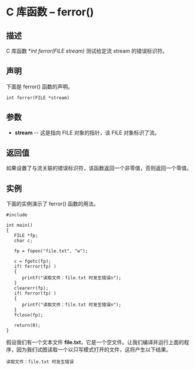 # C 库函数 – ferror()


## 描述

C 库函数 **int ferror(FILE *stream)** 测试给定流 stream 的错误标识符。

## 声明

下面是 ferror() 函数的声明。

    int ferror(FILE *stream)

## 参数

* **stream** \-- 这是指向 FILE 对象的指针，该 FILE 对象标识了流。

## 返回值

如果设置了与流关联的错误标识符，该函数返回一个非零值，否则返回一个零值。

## 实例

下面的实例演示了 ferror() 函数的用法。

    #include 

    int main()
    {
       FILE *fp;
       char c;

       fp = fopen("file.txt", "w");

       c = fgetc(fp);
       if( ferror(fp) )
       {
          printf("读取文件：file.txt 时发生错误n");
       }
       clearerr(fp);
       if( ferror(fp) )
       {
          printf("读取文件：file.txt 时发生错误n");
       }
       fclose(fp);

       return(0);
    }

假设我们有一个文本文件 **file.txt**，它是一个空文件。让我们编译并运行上面的程序，因为我们试图读取一个以只写模式打开的文件，这将产生以下结果。

    读取文件：file.txt 时发生错误
